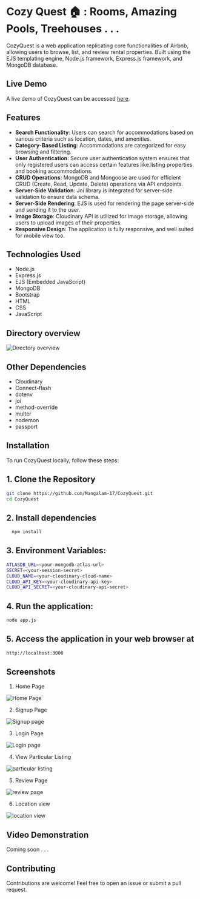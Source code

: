# Cozy Quest 🏠 : Rooms, Amazing Pools, Treehouses . . . 

CozyQuest is a web application replicating core functionalities of Airbnb, allowing users to browse, list, and review rental properties. Built using the EJS templating engine, Node.js framework, Express.js framework, and MongoDB database.

## Live Demo

A live demo of CozyQuest can be accessed [here](https://cozy-quest.onrender.com/listings).

## Features

- **Search Functionality**: Users can search for accommodations based on various criteria such as location, dates, and amenities.
- **Category-Based Listing**: Accommodations are categorized for easy browsing and filtering.
- **User Authentication**: Secure user authentication system ensures that only registered users can access certain features like listing properties and booking accommodations.
- **CRUD Operations**: MongoDB and Mongoose are used for efficient CRUD (Create, Read, Update, Delete) operations via API endpoints.
- **Server-Side Validation**: Joi library is integrated for server-side validation to ensure data schema.
- **Server-Side Rendering**: EJS is used for rendering the page server-side and sending it to the user.
- **Image Storage**: Cloudinary API is utilized for image storage, allowing users to upload images of their properties.
- **Responsive Design**: The application is fully responsive, and well suited for mobile view too.

## Technologies Used

- Node.js
- Express.js
- EJS (Embedded JavaScript)
- MongoDB
- Bootstrap
- HTML
- CSS
- JavaScript


## Directory overview 
![Directory overview](https://github.com/Mangalam-17/CozyQuest/blob/fec6405323552e68a852bf95880db06f7e5db0c2/preview/Screenshot%202025-04-15%20at%207.59.44%E2%80%AFPM.png)


## Other Dependencies

- Cloudinary
- Connect-flash
- dotenv
- joi
- method-override
- multer
- nodemon
- passport


## Installation
To run CozyQuest locally, follow these steps:

## 1. Clone the Repository

```bash
git clone https://github.com/Mangalam-17/CozyQuest.git
cd CozyQuest
```

## 2. Install dependencies

```bash
  npm install 
```

## 3. Environment Variables:

```bash
ATLASDB_URL=<your-mongodb-atlas-url>
SECRET=<your-session-secret>
CLOUD_NAME=<your-cloudinary-cloud-name>
CLOUD_API_KEY=<your-cloudinary-api-key>
CLOUD_API_SECRET=<your-cloudinary-api-secret>
```

## 4. Run the application:

```bash
node app.js
```

## 5. Access the application in your web browser at 
```bash
http://localhost:3000
```

## Screenshots
1. Home Page

![Home Page](https://github.com/Mangalam-17/CozyQuest/blob/72047c92290b5ddfa53cb05ec82ec551fe240130/preview/Screenshot%202025-04-15%20at%207.28.54%E2%80%AFPM.png)

2. Signup Page

![Signup page](https://github.com/Mangalam-17/CozyQuest/blob/72047c92290b5ddfa53cb05ec82ec551fe240130/preview/Screenshot%202025-04-15%20at%207.29.01%E2%80%AFPM.png)

3. Login Page

![Login page](https://github.com/Mangalam-17/CozyQuest/blob/72047c92290b5ddfa53cb05ec82ec551fe240130/preview/Screenshot%202025-04-15%20at%207.29.08%E2%80%AFPM.png)

4. View Particular Listing

![particular listing](https://github.com/Mangalam-17/CozyQuest/blob/72047c92290b5ddfa53cb05ec82ec551fe240130/preview/Screenshot%202025-04-15%20at%207.29.39%E2%80%AFPM.png)

5. Review Page

![review page](https://github.com/Mangalam-17/CozyQuest/blob/72047c92290b5ddfa53cb05ec82ec551fe240130/preview/Screenshot%202025-04-15%20at%207.30.05%E2%80%AFPM.png)

6. Location view

![location view](https://github.com/Mangalam-17/CozyQuest/blob/72047c92290b5ddfa53cb05ec82ec551fe240130/preview/Screenshot%202025-04-15%20at%207.30.20%E2%80%AFPM.png)



## Video Demonstration
Coming soon . . . 


## Contributing
Contributions are welcome! Feel free to open an issue or submit a pull request.
